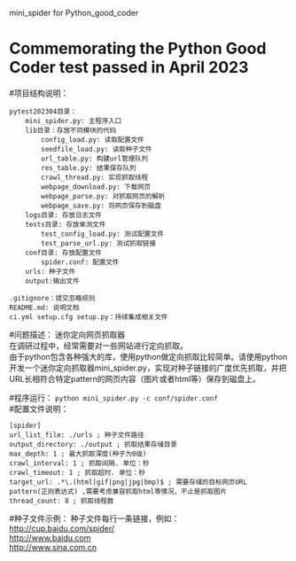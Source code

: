 mini_spider for Python_good_coder

Commemorating the Python Good Coder test passed in April 2023
===
#项目结构说明：
```
pytest202304目录：
    mini_spider.py: 主程序入口  
    lib目录：存放不同模块的代码  
        config_load.py: 读取配置文件  
        seedfile_load.py: 读取种子文件  
        url_table.py: 构建url管理队列  
        res_table.py: 结果保存队列  
        crawl_thread.py: 实现抓取线程  
        webpage_download.py: 下载网页  
        webpage_parse.py: 对抓取网页的解析  
        webpage_save.py: 将网页保存到磁盘   
    logs目录: 存放日志文件  
    tests目录: 存放单测文件  
        test_config_load.py: 测试配置文件  
        test_parse_url.py: 测试抓取链接  
    conf目录: 存放配置文件  
        spider.conf: 配置文件  
    urls: 种子文件  
    output:输出文件

.gitignore：提交忽略规则
README.md: 说明文档
ci.yml setup.cfg setup.py：持续集成相关文件 
```

#问题描述：
迷你定向网页抓取器 <br>
在调研过程中，经常需要对一些网站进行定向抓取。 <br>
由于python包含各种强大的库，使用python做定向抓取比较简单。请使用python开发一个迷你定向抓取器mini_spider.py，实现对种子链接的广度优先抓取，并把URL长相符合特定pattern的网页内容（图片或者html等）保存到磁盘上。

#程序运行：
`python mini_spider.py -c conf/spider.conf`  
#配置文件说明：
```
[spider] 
url_list_file: ./urls ; 种子文件路径 
output_directory: ./output ; 抓取结果存储目录 
max_depth: 1 ; 最大抓取深度(种子为0级) 
crawl_interval: 1 ; 抓取间隔. 单位：秒 
crawl_timeout: 1 ; 抓取超时. 单位：秒 
target_url: .*\.(html|gif|png|jpg|bmp)$ ; 需要存储的目标网页URL pattern(正则表达式) ,需要考虑兼容抓取html等情况，不止是抓取图片
thread_count: 8 ; 抓取线程数 
```
#种子文件示例：
种子文件每行一条链接，例如： <br>
http://cup.baidu.com/spider/ <br>
http://www.baidu.com  <br>
http://www.sina.com.cn <br>

